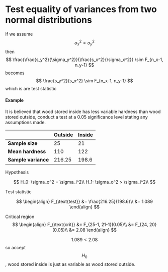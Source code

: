 # Test equality of variances from two normal distributions
If we assume $$\sigma^2_x = \sigma^2_y$$ then 
$$
\frac{\frac{s_y^2}{\sigma_y^2}}{\frac{s_x^2}{\sigma_x^2}} \sim F_{n_x-1, n_y-1}
$$
becomes
$$
\frac{s_y^2}{s_x^2} \sim F_{n_x-1, n_y-1}
$$
which is are test statistic

#### Example
It is believed that wood stored inside has less variable hardness than wood stored outside, conduct a test at a 0.05 significance level stating any assumptions made.

|  | Outside | Inside |
| --- | --- | --- |
| **Sample size** | 25 | 21 |
| **Mean hardness** | 110 | 122 |
| **Sample variance** | 216.25 | 198.6 |

Hypothesis

$$
H_0: \sigma_o^2 = \sigma_i^2\\
H_1: \sigma_o^2 > \sigma_i^2\\
$$

Test statistic

$$
\begin{align}
F_{\text{test}} &= \frac{216.25}{198.6}\\
                &= 1.089
\end{align}
$$

Critical region
$$
\begin{align}
F_{\text{crit}} &= F_{25-1, 21-1}(0.05)\\
                &= F_{24, 20}(0.05)\\
                &= 2.08
\end{align}
$$

$$1.089 < 2.08$$ so accept $$H_0$$, wood stored inside is just as variable as wood stored outside.